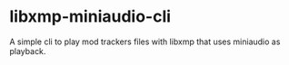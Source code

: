# libxmp-miniaudio-cli
A simple cli to play mod trackers files with libxmp that uses miniaudio as playback. 
